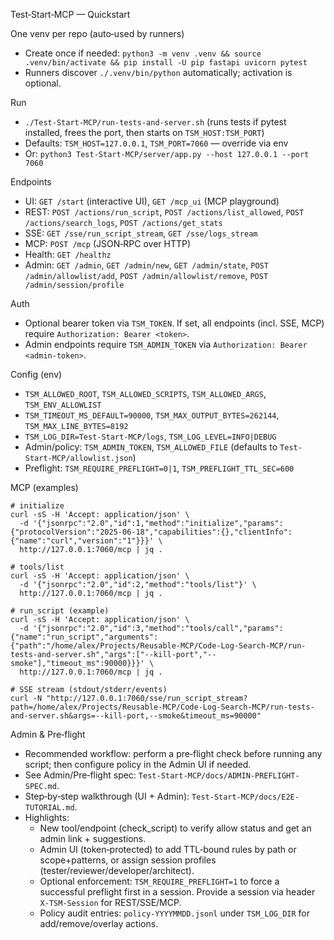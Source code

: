 Test‑Start‑MCP — Quickstart

One venv per repo (auto‑used by runners)
- Create once if needed: `python3 -m venv .venv && source .venv/bin/activate && pip install -U pip fastapi uvicorn pytest`
- Runners discover `./.venv/bin/python` automatically; activation is optional.

Run
- `./Test-Start-MCP/run-tests-and-server.sh` (runs tests if pytest installed, frees the port, then starts on `TSM_HOST:TSM_PORT`)
- Defaults: `TSM_HOST=127.0.0.1`, `TSM_PORT=7060` — override via env
- Or: `python3 Test-Start-MCP/server/app.py --host 127.0.0.1 --port 7060`

Endpoints
- UI: `GET /start` (interactive UI), `GET /mcp_ui` (MCP playground)
- REST: `POST /actions/run_script`, `POST /actions/list_allowed`, `POST /actions/search_logs`, `POST /actions/get_stats`
- SSE: `GET /sse/run_script_stream`, `GET /sse/logs_stream`
- MCP: `POST /mcp` (JSON‑RPC over HTTP)
- Health: `GET /healthz`
 - Admin: `GET /admin`, `GET /admin/new`, `GET /admin/state`, `POST /admin/allowlist/add`, `POST /admin/allowlist/remove`, `POST /admin/session/profile`

Auth
- Optional bearer token via `TSM_TOKEN`. If set, all endpoints (incl. SSE, MCP) require `Authorization: Bearer <token>`.
 - Admin endpoints require `TSM_ADMIN_TOKEN` via `Authorization: Bearer <admin-token>`.

Config (env)
- `TSM_ALLOWED_ROOT`, `TSM_ALLOWED_SCRIPTS`, `TSM_ALLOWED_ARGS`, `TSM_ENV_ALLOWLIST`
- `TSM_TIMEOUT_MS_DEFAULT=90000`, `TSM_MAX_OUTPUT_BYTES=262144`, `TSM_MAX_LINE_BYTES=8192`
- `TSM_LOG_DIR=Test-Start-MCP/logs`, `TSM_LOG_LEVEL=INFO|DEBUG`
- Admin/policy: `TSM_ADMIN_TOKEN`, `TSM_ALLOWED_FILE` (defaults to `Test-Start-MCP/allowlist.json`)
 - Preflight: `TSM_REQUIRE_PREFLIGHT=0|1`, `TSM_PREFLIGHT_TTL_SEC=600`

MCP (examples)
```
# initialize
curl -sS -H 'Accept: application/json' \
  -d '{"jsonrpc":"2.0","id":1,"method":"initialize","params":{"protocolVersion":"2025-06-18","capabilities":{},"clientInfo":{"name":"curl","version":"1"}}}' \
  http://127.0.0.1:7060/mcp | jq .

# tools/list
curl -sS -H 'Accept: application/json' \
  -d '{"jsonrpc":"2.0","id":2,"method":"tools/list"}' \
  http://127.0.0.1:7060/mcp | jq .

# run_script (example)
curl -sS -H 'Accept: application/json' \
  -d '{"jsonrpc":"2.0","id":3,"method":"tools/call","params":{"name":"run_script","arguments":{"path":"/home/alex/Projects/Reusable-MCP/Code-Log-Search-MCP/run-tests-and-server.sh","args":["--kill-port","--smoke"],"timeout_ms":90000}}}' \
  http://127.0.0.1:7060/mcp | jq .

# SSE stream (stdout/stderr/events)
curl -N "http://127.0.0.1:7060/sse/run_script_stream?path=/home/alex/Projects/Reusable-MCP/Code-Log-Search-MCP/run-tests-and-server.sh&args=--kill-port,--smoke&timeout_ms=90000"
```

Admin & Pre‑flight
- Recommended workflow: perform a pre‑flight check before running any script; then configure policy in the Admin UI if needed.
- See Admin/Pre‑flight spec: `Test-Start-MCP/docs/ADMIN-PREFLIGHT-SPEC.md`.
- Step‑by‑step walkthrough (UI + Admin): `Test-Start-MCP/docs/E2E-TUTORIAL.md`.
- Highlights:
  - New tool/endpoint (check_script) to verify allow status and get an admin link + suggestions.
  - Admin UI (token‑protected) to add TTL‑bound rules by path or scope+patterns, or assign session profiles (tester/reviewer/developer/architect).
  - Optional enforcement: `TSM_REQUIRE_PREFLIGHT=1` to force a successful preflight first in a session. Provide a session via header `X-TSM-Session` for REST/SSE/MCP.
  - Policy audit entries: `policy-YYYYMMDD.jsonl` under `TSM_LOG_DIR` for add/remove/overlay actions.
